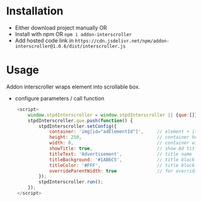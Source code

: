 # Installation
- Either download project manually OR
- Install with npm OR
  `npm i addon-interscroller`
- Add hosted code link in <head>
  `https://cdn.jsdelivr.net/npm/addon-interscroller@1.0.6/dist/interscroller.js`
# Usage
Addon interscroller wraps element into scrollable box.
- configure parameters / call function
```javascript
    <script>
        window.stpdInterscroller = window.stpdInterscroller || {que:[]}
        stpdInterscroller.que.push(function() {
            stpdInterscroller.setConfig({
                container: 'img[id="adElementId"]',     // element + it's id or class
                height: 250,                            // container height (px)
                width: 0,                               // container width (px) / 0 - for 100%; will override to 100% if screen smaller than setting
                showTitle: true,                        // show Ad title (true/false)
                titleText: 'Advertisement',             // title name
                titleBackground: '#1AB6C5',             // title block color (in HEX)
                titleColor: '#FFF',                     // title block text color (in HEX)
                overrideParentWidth: true               // for overriding parent margins (true/false)
            });
            stpdInterscroller.run();
        });
    </script>
```